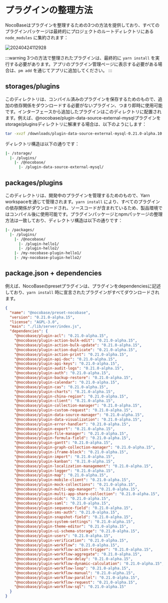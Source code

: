 # プラグインの整理方法

NocoBaseはプラグインを整理するための3つの方法を提供しており、すべてのプラグインパッケージは最終的にプロジェクトのルートディレクトリにある `node_modules` に集約されます：

![20240424112928](https://static-docs.nocobase.com/20240424112928.png)

:::warning
3つの方法で整理されたプラグインは、最終的に `yarn install` を実行する必要があります。アプリのプラグイン管理ページに表示する必要がある場合は、`pm add` を通じてアプリに追加してください。
:::

## storages/plugins

このディレクトリは、コンパイル済みのプラグインを保存するためのもので、追加の依存関係をダウンロードする必要がないプラグイン、つまり即時に使用可能です。インターフェースから追加したプラグインはこのディレクトリに配置されます。例えば、@nocobase/plugin-data-source-external-mysqlプラグインをstorage/pluginsディレクトリに解凍する場合は、以下のようにします：

```bash
tar -xvzf /downloads/plugin-data-source-external-mysql-0.21.0-alpha.10.tgz -C /my-nocobase-app/storage/plugins/@nocobase/plugin-data-source-external-mysql --strip-components=1
```

ディレクトリ構造は以下の通りです：

```bash
|- /storage/
  |- /plugins/
    |- /@nocobase/
      |- /plugin-data-source-external-mysql/
```

## packages/plugins

このディレクトリは、開発中のプラグインを管理するためのもので、Yarn workspaceを通じて管理されます。`yarn install` により、すべてのプラグインの依存関係がダウンロードされ、ソースコードが含まれているため、製品環境ではコンパイル後に使用可能です。プラグインパッケージとnpmパッケージの整理方法は一致しており、ディレクトリ構造は以下の通りです：

```bash
|- /packages/
  |- /plugins/
    |- /@nocobase/
      |- /plugin-hello1/
      |- /plugin-hello2/
    |- /my-nocobase-plugin-hello1/
    |- /my-nocobase-plugin-hello2/
```

## package.json + dependencies

例えば、NocoBaseのpresetプラグインは、プラグインをdependenciesに記述しており、`yarn install` 時に宣言されたプラグインがすべてダウンロードされます。

```json
{
  "name": "@nocobase/preset-nocobase",
  "version": "0.21.0-alpha.15",
  "license": "AGPL-3.0",
  "main": "./lib/server/index.js",
  "dependencies": {
    "@nocobase/plugin-acl": "0.21.0-alpha.15",
    "@nocobase/plugin-action-bulk-edit": "0.21.0-alpha.15",
    "@nocobase/plugin-action-bulk-update": "0.21.0-alpha.15",
    "@nocobase/plugin-action-duplicate": "0.21.0-alpha.15",
    "@nocobase/plugin-action-print": "0.21.0-alpha.15",
    "@nocobase/plugin-api-doc": "0.21.0-alpha.15",
    "@nocobase/plugin-api-keys": "0.21.0-alpha.15",
    "@nocobase/plugin-audit-logs": "0.21.0-alpha.15",
    "@nocobase/plugin-auth": "0.21.0-alpha.15",
    "@nocobase/plugin-backup-restore": "0.21.0-alpha.15",
    "@nocobase/plugin-calendar": "0.21.0-alpha.15",
    "@nocobase/plugin-cas": "0.21.0-alpha.15",
    "@nocobase/plugin-charts": "0.21.0-alpha.15",
    "@nocobase/plugin-china-region": "0.21.0-alpha.15",
    "@nocobase/plugin-client": "0.21.0-alpha.15",
    "@nocobase/plugin-collection-manager": "0.21.0-alpha.15",
    "@nocobase/plugin-custom-request": "0.21.0-alpha.15",
    "@nocobase/plugin-data-source-manager": "0.21.0-alpha.15",
    "@nocobase/plugin-data-visualization": "0.21.0-alpha.15",
    "@nocobase/plugin-error-handler": "0.21.0-alpha.15",
    "@nocobase/plugin-export": "0.21.0-alpha.15",
    "@nocobase/plugin-file-manager": "0.21.0-alpha.15",
    "@nocobase/plugin-formula-field": "0.21.0-alpha.15",
    "@nocobase/plugin-gantt": "0.21.0-alpha.15",
    "@nocobase/plugin-graph-collection-manager": "0.21.0-alpha.15",
    "@nocobase/plugin-iframe-block": "0.21.0-alpha.15",
    "@nocobase/plugin-import": "0.21.0-alpha.15",
    "@nocobase/plugin-kanban": "0.21.0-alpha.15",
    "@nocobase/plugin-localization-management": "0.21.0-alpha.15",
    "@nocobase/plugin-logger": "0.21.0-alpha.15",
    "@nocobase/plugin-map": "0.21.0-alpha.15",
    "@nocobase/plugin-mobile-client": "0.21.0-alpha.15",
    "@nocobase/plugin-mock-collections": "0.21.0-alpha.15",
    "@nocobase/plugin-multi-app-manager": "0.21.0-alpha.15",
    "@nocobase/plugin-multi-app-share-collection": "0.21.0-alpha.15",
    "@nocobase/plugin-oidc": "0.21.0-alpha.15",
    "@nocobase/plugin-saml": "0.21.0-alpha.15",
    "@nocobase/plugin-sequence-field": "0.21.0-alpha.15",
    "@nocobase/plugin-sms-auth": "0.21.0-alpha.15",
    "@nocobase/plugin-snapshot-field": "0.21.0-alpha.15",
    "@nocobase/plugin-system-settings": "0.21.0-alpha.15",
    "@nocobase/plugin-theme-editor": "0.21.0-alpha.15",
    "@nocobase/plugin-ui-schema-storage": "0.21.0-alpha.15",
    "@nocobase/plugin-users": "0.21.0-alpha.15",
    "@nocobase/plugin-verification": "0.21.0-alpha.15",
    "@nocobase/plugin-workflow": "0.21.0-alpha.15",
    "@nocobase/plugin-workflow-action-trigger": "0.21.0-alpha.15",
    "@nocobase/plugin-workflow-aggregate": "0.21.0-alpha.15",
    "@nocobase/plugin-workflow-delay": "0.21.0-alpha.15",
    "@nocobase/plugin-workflow-dynamic-calculation": "0.21.0-alpha.15",
    "@nocobase/plugin-workflow-loop": "0.21.0-alpha.15",
    "@nocobase/plugin-workflow-manual": "0.21.0-alpha.15",
    "@nocobase/plugin-workflow-parallel": "0.21.0-alpha.15",
    "@nocobase/plugin-workflow-request": "0.21.0-alpha.15",
    "@nocobase/plugin-workflow-sql": "0.21.0-alpha.15"
  }
}
```

